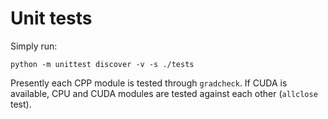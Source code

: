 # Unit tests

Simply run:
```
python -m unittest discover -v -s ./tests
```

Presently each CPP module is tested through `gradcheck`.
If CUDA is available, CPU and CUDA modules are tested against each other (`allclose` test).
